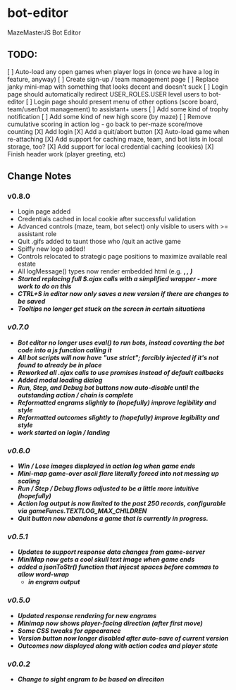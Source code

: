 # bot-editor

MazeMasterJS Bot Editor

## TODO:

[ ] Auto-load any open games when player logs in (once we have a log in feature, anyway)
[ ] Create sign-up / team management page
[ ] Replace janky mini-map with something that looks decent and doesn't suck
[ ] Login page should automatically redirect USER_ROLES.USER level users to bot-editor
[ ] Login page should present menu of other options (score board, team/user/bot management) to assistant+ users
[ ] Add some kind of trophy notification
[ ] Add some kind of new high score (by maze)
[ ] Remove cumulative scoring in action log - go back to per-maze score/move counting
[X] Add login
[X] Add a quit/abort button
[X] Auto-load game when re-attaching
[X] Add support for caching maze, team, and bot lists in local storage, too?
[X] Add support for local credential caching (cookies)
[X] Finish header work (player greeting, etc)

## Change Notes

### v0.8.0

- Login page added
- Credentials cached in local cookie after successful validation
- Advanced controls (maze, team, bot select) only visible to users with >= assistant role
- Quit .gifs added to taunt those who /quit an active game
- Spiffy new logo added!
- Controls relocated to strategic page positions to maximize available real estate
- All logMessage() types now render embedded html (e.g. <b>, <i>, <img>)
- Started replacing full \$.ajax calls with a simplified wrapper - more work to do on this
- CTRL+S in editor now only saves a new version if there are changes to be saved
- Tooltips no longer get stuck on the screen in certain situations

### v0.7.0

- Bot editor no longer uses eval() to run bots, instead coverting the bot code into a js function calling it
- All bot scripts will now have "use strict"; forcibly injected if it's not found to already be in place
- Reworked all .ajax calls to use promises instead of default callbacks
- Added modal loading dialog
- Run, Step, and Debug bot buttons now auto-disable until the outstanding action / chain is complete
- Reformatted engrams slightly to (hopefully) improve legibility and style
- Reformatted outcomes slightly to (hopefully) improve legibility and style
- work started on login / landing

### v0.6.0

- Win / Lose images displayed in action log when game ends
- Mini-map game-over ascii flare literally forced into not messing up scaling
- Run / Step / Debug flows adjusted to be a little more intuitive (hopefully)
- Action log output is now limited to the past 250 records, configurable via gameFuncs.TEXTLOG_MAX_CHILDREN
- Quit button now abandons a game that is currently in progress.

### v0.5.1

- Updates to support response data changes from game-server
- MiniMap now gets a cool skull text image when game ends
- added a jsonToStr() function that injecst spaces before commas to allow word-wrap
  - in engram output

### v0.5.0

- Updated response rendering for new engrams
- Minimap now shows player-facing direction (after first move)
- Some CSS tweaks for appearance
- Version button now longer disabled after auto-save of current version
- Outcomes now displayed along with action codes and player state

### v0.0.2

- Change to sight engram to be based on direciton
